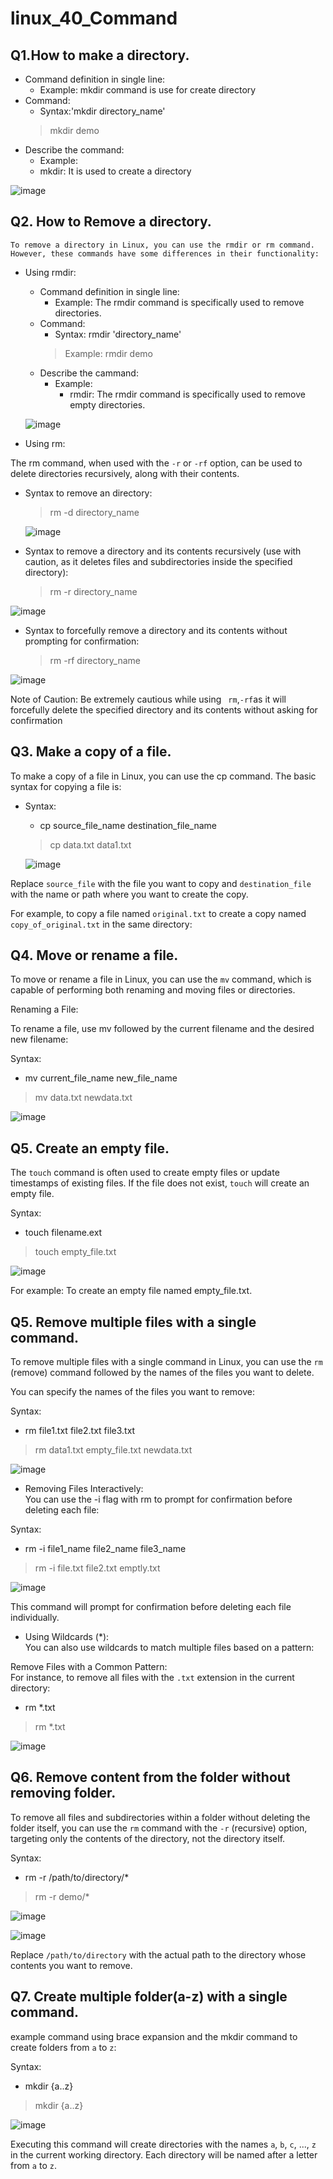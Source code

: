# linux_40_Command

## Q1.How to make a directory.  
   - Command definition in single line:
     - Example: mkdir command is use for create directory  
   - Command:
     - Syntax:'mkdir directory_name'  
     >mkdir demo
   - Describe the command:
     - Example:
     - mkdir: It is used to create a directory

![image](https://github.com/Devendra-Singh6464/linux_command/assets/136952464/bceefd61-f906-4ce2-a7e9-b92e74a8db80)
   
## Q2. How to Remove a directory.
    To remove a directory in Linux, you can use the rmdir or rm command. However, these commands have some differences in their functionality:

- Using rmdir:

   - Command definition in single line:
     - Example: The rmdir command is specifically used to remove directories.  
   - Command:
     - Syntax: rmdir 'directory_name'
     > Example: rmdir demo
   - Describe the cammand:
     - Example: 
       - rmdir: The rmdir command is specifically used to remove empty directories.

  ![image](https://github.com/Devendra-Singh6464/linux_command/assets/136952464/6c9bae1c-4af3-4f8f-88a5-636ae168f4d7)

- Using rm:  

The rm command, when used with the `-r` or `-rf` option, can be used to delete directories recursively, along with their contents.

- Syntax to remove an directory:
  > rm -d directory_name 

  ![image](https://github.com/Devendra-Singh6464/linux_command/assets/136952464/adcf5678-b420-45fd-96e3-eedbedeff926)

- Syntax to remove a directory and its contents recursively (use with caution, as it deletes files and subdirectories inside the specified directory):
  > rm -r directory_name

 ![image](https://github.com/Devendra-Singh6464/linux_command/assets/136952464/f5bf6563-a40c-4c5d-a399-93627c5f3cfb)


- Syntax to forcefully remove a directory and its contents without prompting for confirmation:
  > rm -rf directory_name   

 ![image](https://github.com/Devendra-Singh6464/linux_command/assets/136952464/e41e6898-648a-4feb-bb33-fa265bd61b29)


Note of Caution: Be extremely cautious while using ` rm`,`-rf`as it will forcefully delete the specified directory and its contents without asking for confirmation

## Q3. Make a copy of a file.  

To make a copy of a file in Linux, you can use the cp command. The basic syntax for copying a file is:

- Syntax:  
  - cp source_file_name destination_file_name
  > cp data.txt data1.txt

  ![image](https://github.com/Devendra-Singh6464/linux_command/assets/136952464/8c99c7f7-d969-4c99-bec5-6a8bbde6422a)

Replace `source_file` with the file you want to copy and `destination_file` with the name or path where you want to create the copy.

For example, to copy a file named `original.txt` to create a copy named `copy_of_original.txt` in the same directory:


## Q4. Move or rename a file.

To move or rename a file in Linux, you can use the `mv` command, which is capable of performing both renaming and moving files or directories.

Renaming a File:  

To rename a file, use mv followed by the current filename and the desired new filename:

Syntax:
- mv current_file_name new_file_name
> mv data.txt newdata.txt 

  ![image](https://github.com/Devendra-Singh6464/linux_command/assets/136952464/31306c15-2d3f-48a7-81ff-20de19953cab)

## Q5. Create an empty file.

The `touch` command is often used to create empty files or update timestamps of existing files. If the file does not exist, `touch` will create an empty file.

Syntax: 
- touch filename.ext

>touch empty_file.txt

![image](https://github.com/Devendra-Singh6464/linux_command/assets/136952464/9161e4e9-c680-4a61-ab52-e6cb44beaf7b)

For example:  To create an empty file named empty_file.txt.

## Q5. Remove multiple files with a single command.

To remove multiple files with a single command in Linux, you can use the `rm` (remove) command followed by the names of the files you want to delete.

You can specify the names of the files you want to remove:

Syntax:

- rm file1.txt file2.txt file3.txt
> rm data1.txt empty_file.txt newdata.txt

 ![image](https://github.com/Devendra-Singh6464/linux_command/assets/136952464/c2484c71-efa0-45e1-bde7-184d2abac7c1)

- Removing Files Interactively:  
You can use the -i flag with rm to prompt for confirmation before deleting each file:

Syntax:
- rm -i file1_name file2_name file3_name

>rm -i file.txt file2.txt emptly.txt

![image](https://github.com/Devendra-Singh6464/linux_command/assets/136952464/4cc5714e-9eb4-4ff6-ac2f-e8ce4975ef88)

This command will prompt for confirmation before deleting each file individually.

- Using Wildcards (*):  
You can also use wildcards to match multiple files based on a pattern:

Remove Files with a Common Pattern:  
For instance, to remove all files with the `.txt` extension in the current directory:

- rm *.txt
>rm *.txt

![image](https://github.com/Devendra-Singh6464/linux_command/assets/136952464/4b029059-a232-4acb-909d-2e8f80b21bdc)


## Q6. Remove content from the folder without removing folder.

To remove all files and subdirectories within a folder without deleting the folder itself, you can use the `rm` command with the `-r` (recursive) option, targeting only the contents of the directory, not the directory itself.

Syntax:
- rm -r /path/to/directory/*
>rm -r demo/*

![image](https://github.com/Devendra-Singh6464/linux_command/assets/136952464/cf7d2a40-2220-4021-8de4-a275110e9d77)

![image](https://github.com/Devendra-Singh6464/linux_command/assets/136952464/7984c8ac-9f52-4327-b57c-1cba463b9a74)

Replace `/path/to/directory` with the actual path to the directory whose contents you want to remove.

## Q7. Create multiple folder(a-z) with a single command.

example command using brace expansion and the mkdir command to create folders from `a` to `z`:

Syntax:
- mkdir {a..z}
>mkdir {a..z}

![image](https://github.com/Devendra-Singh6464/linux_command/assets/136952464/7093c8bf-d482-4812-8d98-155fd1df9ebd)


Executing this command will create directories with the names `a`, `b`, `c`, ..., `z` in the current working directory. Each directory will be named after a letter from `a` to `z`.
